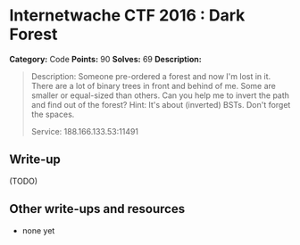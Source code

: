 # Internetwache CTF 2016 : Dark Forest

**Category:** Code
**Points:** 90
**Solves:** 69
**Description:**

> Description: Someone pre-ordered a forest and now I'm lost in it. There are a lot of binary trees in front and behind of me. Some are smaller or equal-sized than others. Can you help me to invert the path and find out of the forest? Hint: It's about (inverted) BSTs. Don't forget the spaces.
> 
> 
> Service: 188.166.133.53:11491


## Write-up

(TODO)

## Other write-ups and resources

* none yet
